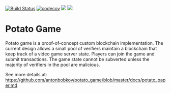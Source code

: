 
[![Build Status](https://travis-ci.org/antonbobkov/potato_game.svg?branch=master)](https://travis-ci.org/antonbobkov/potato_game)
[![codecov](https://codecov.io/gh/antonbobkov/potato_game/branch/master/graph/badge.svg)](https://codecov.io/gh/antonbobkov/potato_game)
![](https://img.shields.io/github/last-commit/antonbobkov/potato_game.svg?style=flat)
![](https://img.shields.io/github/issues-pr/antonbobkov/potato_game.svg?style=flat)

# Potato Game

Potato game is a proof-of-concept custom blockchain implementation.
The current design allows a small pool of verifiers maintain a blockchain that keep track of a video game server state.
Players can join the game and submit transactions.
The game state cannot be subverted unless the majority of verifiers in the pool are malicious.

See more details at: https://github.com/antonbobkov/potato_game/blob/master/docs/potato_paper.md
